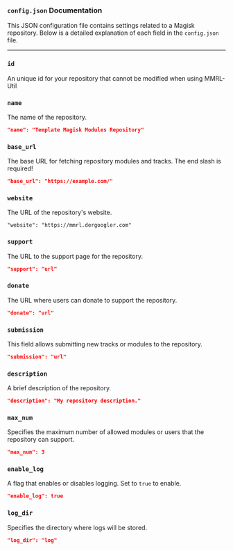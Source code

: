 ### `config.json` Documentation

This JSON configuration file contains settings related to a Magisk repository. Below is a detailed explanation of each field in the `config.json` file.

---

### `id` <Badge type="warning" text="required as of 1 Jan, 2026" /> <Badge type="tip" text="R/O" />

An unique id for your repository that cannot be modified when using MMRL-Util


### `name` <Badge type="danger" text="required" />

The name of the repository.

```json
"name": "Template Magisk Modules Repository"
```

### `base_url` <Badge type="danger" text="required" />

The base URL for fetching repository modules and tracks. The end slash is required!

```json
"base_url": "https://example.com/"
```

### `website`

The URL of the repository's website.

```
"website": "https://mmrl.dergoogler.com"
```

### `support`

The URL to the support page for the repository.

```json
"support": "url"
```

### `donate`

The URL where users can donate to support the repository.

```json
"donate": "url"
```

### `submission`

This field allows submitting new tracks or modules to the repository.

```json
"submission": "url"
```

### `description`

A brief description of the repository.

```json
"description": "My repository description."
```

### `max_num`

Specifies the maximum number of allowed modules or users that the repository can support.

```json
"max_num": 3
```

### `enable_log`

A flag that enables or disables logging. Set to `true` to enable.

```json
"enable_log": true
```

### `log_dir`

Specifies the directory where logs will be stored.

```json
"log_dir": "log"
```
